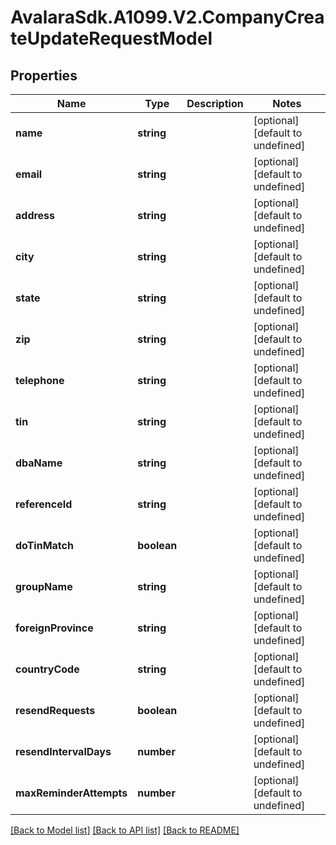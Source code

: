# AvalaraSdk.A1099.V2.CompanyCreateUpdateRequestModel

## Properties

Name | Type | Description | Notes
------------ | ------------- | ------------- | -------------
**name** | **string** |  | [optional] [default to undefined]
**email** | **string** |  | [optional] [default to undefined]
**address** | **string** |  | [optional] [default to undefined]
**city** | **string** |  | [optional] [default to undefined]
**state** | **string** |  | [optional] [default to undefined]
**zip** | **string** |  | [optional] [default to undefined]
**telephone** | **string** |  | [optional] [default to undefined]
**tin** | **string** |  | [optional] [default to undefined]
**dbaName** | **string** |  | [optional] [default to undefined]
**referenceId** | **string** |  | [optional] [default to undefined]
**doTinMatch** | **boolean** |  | [optional] [default to undefined]
**groupName** | **string** |  | [optional] [default to undefined]
**foreignProvince** | **string** |  | [optional] [default to undefined]
**countryCode** | **string** |  | [optional] [default to undefined]
**resendRequests** | **boolean** |  | [optional] [default to undefined]
**resendIntervalDays** | **number** |  | [optional] [default to undefined]
**maxReminderAttempts** | **number** |  | [optional] [default to undefined]

[[Back to Model list]](../../../README.md#documentation-for-models) [[Back to API list]](../../../README.md#documentation-for-api-endpoints) [[Back to README]](../../../README.md)


